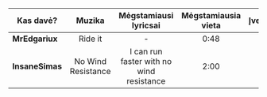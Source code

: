 | Kas davė?       |   Muzika   | Mėgstamiausi lyricsai | Mėgstamiausia vieta | Įvertinimas |
| --------------- |:----------:|:---------------------:|:-------------------:|:-----------:|
| **MrEdgariux**  | Ride it | -                     | 0:48                | 9            |
| **InsaneSimas** | No Wind Resistance   | I can run faster with no wind resistance                      | 2:00                    | 6            |

